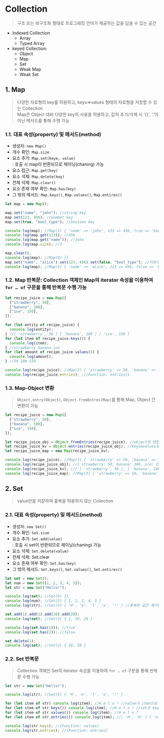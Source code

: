 # Collection

> 구조 또는 비구조화 형태로 프로그래밍 언어가 제공하는 값을 담을 수 있는 공간

- Indexed Collection
  - Array
  - Typed Array
- keyed Collection:
  - Object
  - Map
  - Set
  - Weak Map
  - Weak Set

## 1. Map

> 다양한 자료형의 key를 허용하고, keys⇒values 형태의 자료형을 저장할 수 있는 Collection  
> Map은 Object 대비 다양한 key의 사용을 허용하고, 값의 추가/삭제 시 ‘{}’, ‘.’이 아닌 메서드를 통해 수행 가능

### 1.1. 대표 속성(property) 및 메서드(method)

- 생성자: `new Map()`
- 개수 확인: `Map.size`
- 요소 추가: `Map.set(keye, value)`  
  : 호출 시 map이 반환되므로 체이닝(chaning) 가능
- 요소 접근: `Map.get(key)`
- 요소 삭제: `Map.delete(key)`
- 전체 삭제: `Map.clear()`
- 요소 존재 여부 확인: `Map.has(key)`
- 그 밖의 메서드: `Map.keys()`, `Map.values()`, `Map.entires()`

```javascript
let map = new Map();

map.set("name", "john"); //string key
map.set(123, 456); //numbet key
map.set(true, "bool_type"); //boolean key

console.log(map); //Map(3) { 'name' => 'john', 123 => 456, true => 'bool_type' }
console.log(map.get(123)); //456
console.log(map.get("name")); //john
console.log(map.size); //3

map.clear();
console.log(map); //Map(0) {}
map.set("name", "alice").set(123, 456).set(false, "bool_type"); //이런식으로도 추가 가능
console.log(map); //Map(3) { 'name' => 'alice', 123 => 456, false => 'bool_type' }
```

### 1.2. Map 반복문: Collection 객체인 Map의 iterator 속성을 이용하여 `for … of` 구문을 통해 반복문 수행 가능

```javascript
let recipe_juice = new Map([
  ["strawberry", 50],
  ["banana", 100],
  ["ice", 150],
]);

for (let entity of recipe_juice) {
  console.log(entity);
} //[ 'strawberry', 50 ] [ 'banana', 100 ] [ 'ice', 150 ]
for (let item of recipe_juice.keys()) {
  console.log(item);
} //strawberry banana ice
for (let amount of recipe_juice.values()) {
  console.log(amount);
} //50 100 150

console.log(recipe_juice); //Map(3) { 'strawberry' => 50, 'banana' => 100, 'ice' => 150 }
console.log(recipe_juice.entries); //[Function: entries]s
```

### 1.3. Map-Object 변환

> `Object.entry(Object)`, `Object.fromEntres(Map)`를 통해 Map, Object 간 변환이 가능

```javascript
let recipe_juice = new Map([
  ["strawberry", 50],
  ["banana", 100],
  ["ice", 150],
]);

let recipe_juice_obj = Object.fromEntries(recipe_juice); //object로 변환
let recipe_juice_kv = Object.entries(recipe_juice_obj); //keys&values로 변환
let recipe_juice_map = new Map(recipe_juice_kv);

console.log(recipe_juice); //Map(3) { 'strawberry' => 50, 'banana' => 100, 'ice' => 150 }
console.log(recipe_juice_obj); //{ strawberry: 50, banana: 100, ice: 150 }
console.log(recipe_juice_kv); //[ [ 'strawberry', 50 ], [ 'banana', 100 ], [ 'ice', 150 ] ]
console.log(recipe_juice_map); //Map(3) { 'strawberry' => 50, 'banana' => 100, 'ice' => 150 }
```

## 2. Set

> value만을 저장하며 중복을 허용하지 않는 Collection

### 2.1. 대표 속성(property) 및 메서드(method)

- 생성자: `new Set()`
- 개수 확인: `Set.size`
- 요소 추가: `Set.add(value)`  
  : 호출 시 set이 반환되므로 체이닝(chaning) 가능
- 요소 삭제: `Set.delete(value)`
- 전체 삭제: Set.clear
- 요소 존재 여부 확인: `Set.has(key)`
- 그 밖의 메서드: `Set.keys()`, `Set.values()`, `Set.entires()`

```javascript
let set = new Set();
let num = new Set([1, 2, 3, 4, 5]);
let str = new Set("Hello!");

console.log(set); //Set(0) {}
console.log(num); //Set(5) { 1, 2, 3, 4, 5 }
console.log(str); //Set(5) { 'H', 'e', 'l', 'o', '!' } //중복된 값은 제거됨

set.add(1).add(1).add(10).add(20);
console.log(set); //Set(3) { 1, 10, 20 }

console.log(set.has(10)); //true
console.log(set.has(2)); //false

set.delete(1);
console.log(set); //Set(2) { 10, 20 }
```

### 2.2. Set 반복문

> Collection 객체인 Set의 iterator 속성을 이용하여 `for … of` 구문을 통해 반복문 수행 가능

```javascript
let str = new Set("Hello!");

console.log(str); //Set(5) { 'H', 'e', 'l', 'o', '!' }

for (let item of str) console.log(item); //H e l o ! //value가 item으로 리턴
for (let item of str.keys()) console.log(item); //H e l o ! //set은 key가 없으므로 value가 리턴
for (let item of str.values()) console.log(item); //H e l o !
for (let item of str.entries()) console.log(item); //[ 'H', 'H' ] [ 'e', 'e' ] [ 'l', 'l' ] [ 'o', 'o' ] [ '!', '!' ] //Map과 호환성을 위해 [value, value]형태로 반환

console.log(str.keys); //[Function: values]
console.log(str.entries); //[Function: entries]
```
